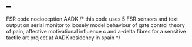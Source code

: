 # _
FSR code nocioception AADK
/* this code uses 5 FSR sensors and text output on serial monitor to loosely model behaviour of gate control theory of pain, affective motivational influence
c and a-delta fibres for a sensitive tactile art project at AADK residency in spain */

